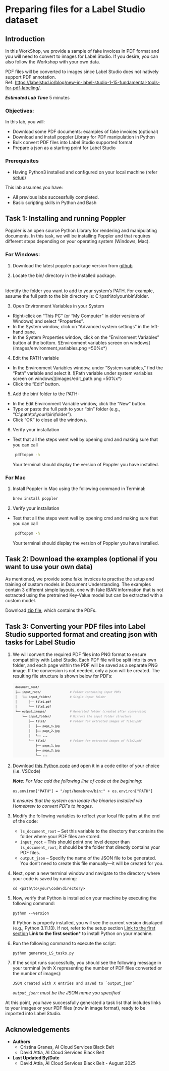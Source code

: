 # Preparing files for a Label Studio dataset

## Introduction

In this WorkShop, we provide a sample of fake invoices in PDF format and you will need to convert to images for Label Studio. 
If you desire, you can also follow the Workshop with your own data.

PDF files will be converted to images since Label Studio does not natively support PDF annotation.
</br>
Ref: https://labelstud.io/blog/new-in-label-studio-1-15-fundamental-tools-for-pdf-labeling/.
</br>


***Estimated Lab Time*** 5 minutes


### Objectives:

In this lab, you will:
* Download some PDF documents: examples of fake invoices (optional)
* Download and install poppler Library for PDF manipulation in Python
* Bulk convert PDF files into Label Studio supported format
* Prepare a json as a starting point for Label Studio

### Prerequisites

* Having Python3 installed and configured on your local machine (refer [setup](../Introduction/introduction.md))

This lab assumes you have:
* All previous labs successfully completed.
* Basic scripting skills in Python and Bash

## Task 1: Installing and running Poppler 

Poppler is an open source Python Library for rendering and manipulating documents.
In this task, we will be installing Poppler and that requires different steps depending on your operating system (Windows, Mac).

### **For Windows:**


1. Download the latest poppler package version from [github](https://github.com/oschwartz10612/poppler-windows/releases/) 

2. Locate the bin/ directory in the installed package.
  </br>
  Identify the folder you want to add to your system’s PATH. For example, assume the full path to the bin directory is: C:\path\to\your\bin\folder.

3. Open Environment Variables in your System
  - Right-click on “This PC” (or “My Computer” in older versions of Windows) and select “Properties”.
  - In the System window, click on “Advanced system settings” in the left-hand pane.
  - In the System Properties window, click on the “Environment Variables” button at the bottom.
  	![Environment variables screen on windows](images/environment_variables.png =50%x*)

4. Edit the PATH variable
  - In the Environment Variables window, under “System variables,” find the “Path” variable and select it.
  ![Path variable under system variables screen on windows](images/edit_path.png =50%x*)
  - Click the “Edit” button.

5. Add the bin/ folder to the PATH:
  - In the Edit Environment Variable window, click the “New” button.
  - Type or paste the full path to your “bin” folder (e.g., “C:\path\to\your\bin\folder”).
  - Click “OK” to close all the windows.

6. Verify your installation 
  - Test that all the steps went well by opening cmd and making sure that you can call 
    ```bash
     pdftoppm -h 

    ```
    Your terminal should display the version of Poppler you have installed.

### **For Mac**

1. Install Poppler in Mac using the following command in Terminal:

    ```bash
    brew install poppler

    ```
2. Verify your installation 
  - Test that all the steps went well by opening cmd and making sure that you can call 
    ```bash
     pdftoppm -h 

    ```
    Your terminal should display the version of Poppler you have installed.

## Task 2: Download the examples (optional if you want to use your own data)

As mentioned, we provide some fake invoices to practise the setup and training of custom models in Document Understanding.
The examples contain 3 different simple layouts, one with fake IBAN information that is not extracted using the pretrained Key-Value model but can be extracted with a custom model.

Download [zip file](dataset/synthetic_dataset_invoices.zip), which contains the PDFs.

## Task 3: Converting your PDF files into Label Studio supported format and creating json with tasks for Label Studio

1. We will convert the required PDF files into PNG format to ensure compatibility with Label Studio. Each PDF file will be split into its own folder, and each page within the PDF will be saved as a separate PNG image. If the conversion is not needed, only a json will be created. The resulting file structure is shown below for PDFs:

	![Converted PDF file structure](images/folder_structure.png)

2. Download [this Python code](code/generate_LS_tasks.py) and open it in a code editor of your choice (i.e. VSCode)

    _**Note**: For Mac add the following line of code at the beginning:_
    
    ```os.environ["PATH"] = "/opt/homebrew/bin:" + os.environ["PATH"]``` 
    
    _It ensures that the system can locate the binaries installed via Homebrew to convert PDFs to images._

3. Modify the following variables to reflect your local file paths at the end of the code:

    - `ls_document_root` – Set this variable to the directory that contains the folder where your PDF files are stored.
    - `input_root` – This should point one level deeper than `ls_document_root`; it should be the folder that directly contains your PDF files.
    - `output_json` – Specify the name of the JSON file to be generated. You don’t need to create this file manually—it will be created for you. 

4. Next, open a new terminal window and navigate to the directory where your code is saved by running:
  
    ```
    cd <path\to\your\code\directory>
    ```

5. Now, verify that Python is installed on your machine by executing the following command:

    ```
    python --version
    ```

    If Python is properly installed, you will see the current version displayed (e.g., Python 3.11.13). If not, refer to the setup section [Link to the first section]("../Lab2/setup.md") ****Link to the first section***** to install Python on your machine.

6. Run the following command to execute the script:
    ```
    python generate_LS_tasks.py 
    ```

7. If the script runs successfully, you should see the following message in your terminal (with X representing the number of PDF files converted or the number of images):
    
    ```
    JSON created with X entries and saved to `output_json`
    ```
    _`output_json`: must be the JSON name you specified_

At this point, you have successfully generated a task list that includes links to your images or your PDF files (now in image format), ready to be imported into Label Studio.

## Acknowledgements
* **Authors** 
    - Cristina Granes, AI Cloud Services Black Belt
    - David Attia, AI Cloud Services Black Belt
* **Last Updated By/Date**  
    - David Attia, AI Cloud Services Black Belt - August 2025
